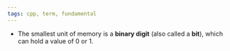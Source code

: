 ```yaml
---
tags: cpp, term, fundamental
---
```


- The smallest unit of memory is a **binary digit** (also called a **bit**), which can hold a value of 0 or 1. 